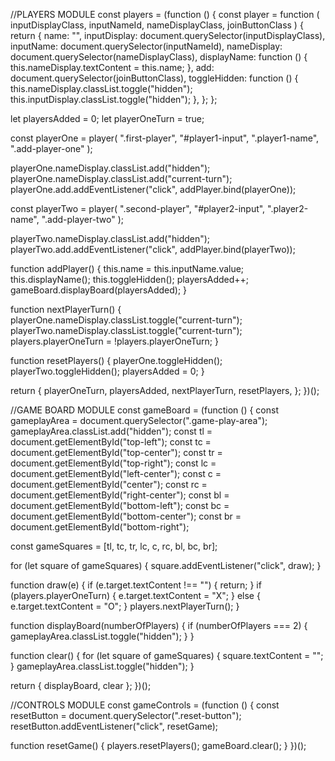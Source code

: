 //PLAYERS MODULE
const players = (function () {
const player = function (
inputDisplayClass,
inputNameId,
nameDisplayClass,
joinButtonClass
) {
return {
name: "",
inputDisplay: document.querySelector(inputDisplayClass),
inputName: document.querySelector(inputNameId),
nameDisplay: document.querySelector(nameDisplayClass),
displayName: function () {
this.nameDisplay.textContent = this.name;
},
add: document.querySelector(joinButtonClass),
toggleHidden: function () {
this.nameDisplay.classList.toggle("hidden");
this.inputDisplay.classList.toggle("hidden");
},
};
};

let playersAdded = 0;
let playerOneTurn = true;

const playerOne = player(
".first-player",
"#player1-input",
".player1-name",
".add-player-one"
);

playerOne.nameDisplay.classList.add("hidden");
playerOne.nameDisplay.classList.add("current-turn");
playerOne.add.addEventListener("click", addPlayer.bind(playerOne));

const playerTwo = player(
".second-player",
"#player2-input",
".player2-name",
".add-player-two"
);

playerTwo.nameDisplay.classList.add("hidden");
playerTwo.add.addEventListener("click", addPlayer.bind(playerTwo));

function addPlayer() {
this.name = this.inputName.value;
this.displayName();
this.toggleHidden();
playersAdded++;
gameBoard.displayBoard(playersAdded);
}

function nextPlayerTurn() {
playerOne.nameDisplay.classList.toggle("current-turn");
playerTwo.nameDisplay.classList.toggle("current-turn");
players.playerOneTurn = !players.playerOneTurn;
}

function resetPlayers() {
playerOne.toggleHidden();
playerTwo.toggleHidden();
playersAdded = 0;
}

return {
playerOneTurn,
playersAdded,
nextPlayerTurn,
resetPlayers,
};
})();

//GAME BOARD MODULE
const gameBoard = (function () {
const gameplayArea = document.querySelector(".game-play-area");
gameplayArea.classList.add("hidden");
const tl = document.getElementById("top-left");
const tc = document.getElementById("top-center");
const tr = document.getElementById("top-right");
const lc = document.getElementById("left-center");
const c = document.getElementById("center");
const rc = document.getElementById("right-center");
const bl = document.getElementById("bottom-left");
const bc = document.getElementById("bottom-center");
const br = document.getElementById("bottom-right");

const gameSquares = [tl, tc, tr, lc, c, rc, bl, bc, br];

for (let square of gameSquares) {
square.addEventListener("click", draw);
}

function draw(e) {
if (e.target.textContent !== "") {
return;
}
if (players.playerOneTurn) {
e.target.textContent = "X";
} else {
e.target.textContent = "O";
}
players.nextPlayerTurn();
}

function displayBoard(numberOfPlayers) {
if (numberOfPlayers === 2) {
gameplayArea.classList.toggle("hidden");
}
}

function clear() {
for (let square of gameSquares) {
square.textContent = "";
}
gameplayArea.classList.toggle("hidden");
}

return { displayBoard, clear };
})();

//CONTROLS MODULE
const gameControls = (function () {
const resetButton = document.querySelector(".reset-button");
resetButton.addEventListener("click", resetGame);

function resetGame() {
players.resetPlayers();
gameBoard.clear();
}
})();
